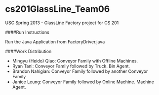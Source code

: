 cs201GlassLine_Team06
=====================

USC Spring 2013 - GlassLine Factory project for CS 201

####Run Instructions

Run the Java Application from FactoryDriver.java


####Work Distribution 

- Mingyu (Heido) Qiao: Conveyor Family with Offline Machines. 
- Ryan Tani: Conveyor Family followed by Truck. Bin Agent. 
- Brandon Nahigian: Conveyor Family followed by another Conveyor Family
- Janice Leung: Conveyor Family followed by Online Machine. Machine Agent. 
